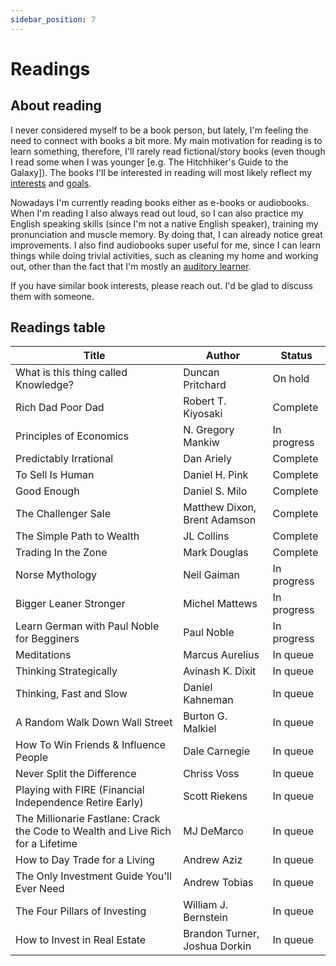 ```yaml
---
sidebar_position: 7
---
```


# Readings

## About reading

I never considered myself to be a book person, but lately, I'm feeling the need to connect with books a bit more. My main motivation for reading is to learn something, therefore, I'll rarely read fictional/story books (even though I read some when I was younger [e.g. The Hitchhiker's Guide to the Galaxy]). The books I'll be interested in reading will most likely reflect my [interests](./interests) and [goals](./goals).

Nowadays I'm currently reading books either as e-books or audiobooks. When I'm reading I also always read out loud, so I can also practice my English speaking skills (since I'm not a native English speaker), training my pronunciation and muscle memory. By doing that, I can already notice great improvements. I also find audiobooks super useful for me, since I can learn things while doing trivial activities, such as cleaning my home and working out, other than the fact that I'm mostly an [auditory learner](http://www.educationplanner.org/students/self-assessments/learning-styles-styles.shtml).

If you have similar book interests, please reach out. I'd be glad to discuss them with someone.


## Readings table

| Title                                      | Author                        | Status      |  
| ------------------------------------------ | ----------------------------- | ----------- |
| What is this thing called Knowledge?       | Duncan Pritchard              | On hold     |
| Rich Dad Poor Dad                          | Robert T. Kiyosaki            | Complete    |
| Principles of Economics                    | N. Gregory Mankiw             | In progress |
| Predictably Irrational                     | Dan Ariely                    | Complete    |
| To Sell Is Human                           | Daniel H. Pink                | Complete    |
| Good Enough                                | Daniel S. Milo                | Complete    |
| The Challenger Sale                        | Matthew Dixon, Brent Adamson  | Complete    |
| The Simple Path to Wealth                  | JL Collins                    | Complete    |
| Trading In the Zone                        | Mark Douglas                  | Complete    |
| Norse Mythology                            | Neil Gaiman                   | In progress |
| Bigger Leaner Stronger                     | Michel Mattews                | In progress |
| Learn German with Paul Noble for Begginers | Paul Noble                    | In progress |
| Meditations                                | Marcus Aurelius               | In queue    |
| Thinking Strategically                     | Avinash K. Dixit              | In queue    |
| Thinking, Fast and Slow                    | Daniel Kahneman               | In queue    |
| A Random Walk Down Wall Street             | Burton G. Malkiel             | In queue    |
| How To Win Friends & Influence People      | Dale Carnegie                 | In queue    |
| Never Split the Difference                 | Chriss Voss                   | In queue    |
| Playing with FIRE (Financial Independence Retire Early) | Scott Riekens    | In queue    |
| The Millionarie Fastlane: Crack the Code to Wealth and Live Rich for a Lifetime | MJ DeMarco | In queue |
| How to Day Trade for a Living              | Andrew Aziz                   | In queue    |
| The Only Investment Guide You'll Ever Need | Andrew Tobias                 | In queue    |
| The Four Pillars of Investing              | William J. Bernstein          | In queue    |
| How to Invest in Real Estate               | Brandon Turner, Joshua Dorkin | In queue    |